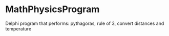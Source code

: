 # MathPhysicsProgram
Delphi program that performs: pythagoras, rule of 3, convert distances and temperature
